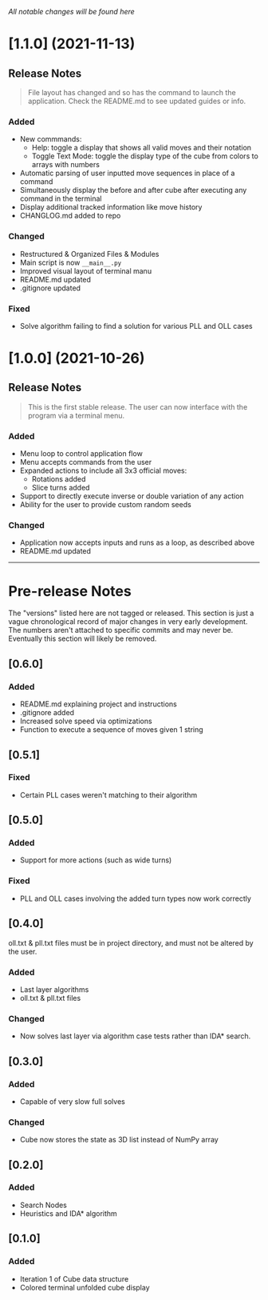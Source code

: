 _All notable changes will be found here_


# [1.1.0] (2021-11-13)
## Release Notes
> File layout has changed and so has the command to launch the application. Check the README.md to see updated guides or info.
### Added
- New commmands:
    - Help: toggle a display that shows all valid moves and their notation
    - Toggle Text Mode: toggle the display type of the cube from colors to arrays with numbers
- Automatic parsing of user inputted move sequences in place of a command
- Simultaneously display the before and after cube after executing any command in the terminal
- Display additional tracked information like move history
- CHANGLOG.md added to repo
### Changed
- Restructured & Organized Files & Modules
- Main script is now `__main__.py`
- Improved visual layout of terminal manu
- README.md updated
- .gitignore updated
### Fixed
- Solve algorithm failing to find a solution for various PLL and OLL cases

# [1.0.0] (2021-10-26)
## Release Notes
> This is the first stable release. The user can now interface with the program via a terminal menu.
### Added
- Menu loop to control application flow
- Menu accepts commands from the user
- Expanded actions to include all 3x3 official moves:
    - Rotations added
    - Slice turns added
- Support to directly execute inverse or double variation of any action
- Ability for the user to provide custom random seeds

### Changed
- Application now accepts inputs and runs as a loop, as described above
- README.md updated
---
# Pre-release Notes
The "versions" listed here are not tagged or released. This section is just a vague chronological record of major changes in very early development. The numbers aren't attached to specific commits and may never be. Eventually this section will likely be removed.
## [0.6.0] 
### Added
- README.md explaining project and instructions
- .gitignore added
- Increased solve speed via optimizations
- Function to execute a sequence of moves given 1 string

## [0.5.1] 
### Fixed
- Certain PLL cases weren't matching to their algorithm

## [0.5.0] 
### Added 
- Support for more actions (such as wide turns)
### Fixed
- PLL and OLL cases involving the added turn types now work correctly

## [0.4.0] 
oll.txt & pll.txt files must be in project directory, and must not be altered by the user.
### Added 
- Last layer algorithms
- oll.txt  & pll.txt files
### Changed
- Now solves last layer via algorithm case tests rather than IDA* search.

## [0.3.0] 
### Added 
- Capable of very slow full solves
### Changed
- Cube now stores the state as 3D list instead of NumPy array

## [0.2.0]

### Added 
- Search Nodes
- Heuristics and IDA* algorithm

## [0.1.0]
### Added 
- Iteration 1 of Cube data structure
- Colored terminal unfolded cube display
